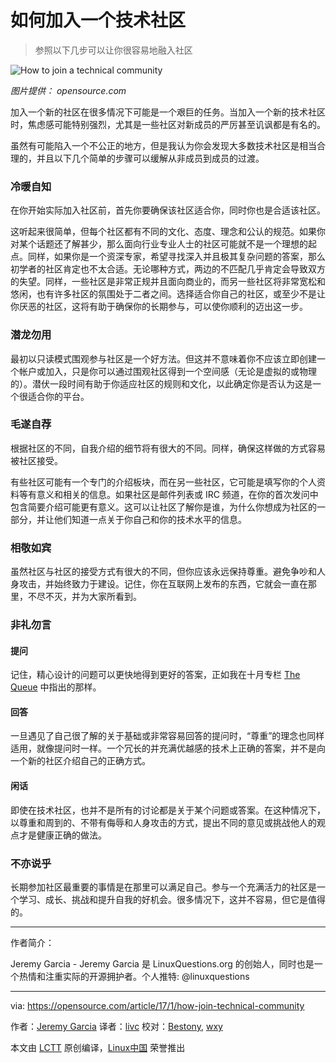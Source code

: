 如何加入一个技术社区
============================================================

> 参照以下几步可以让你很容易地融入社区

 ![How to join a technical community](https://opensource.com/sites/default/files/styles/image-full-size/public/images/business/BIZ_DebucketizeOrgChart_A.png?itok=oBdRm8vc "How to join a technical community") 
 
*图片提供： opensource.com*

加入一个新的社区在很多情况下可能是一个艰巨的任务。当加入一个新的技术社区时，焦虑感可能特别强烈，尤其是一些社区对新成员的严厉甚至讥讽都是有名的。

虽然有可能陷入一个不公正的地方，但是我认为你会发现大多数技术社区是相当合理的，并且以下几个简单的步骤可以缓解从非成员到成员的过渡。

### 冷暖自知

在你开始实际加入社区前，首先你要确保该社区适合你，同时你也是合适该社区。

这听起来很简单，但每个社区都有不同的文化、态度、理念和公认的规范。如果你对某个话题还了解甚少，那么面向行业专业人士的社区可能就不是一个理想的起点。同样，如果你是一个资深专家，希望寻找深入并且极其复杂问题的答案，那么初学者的社区肯定也不太合适。无论哪种方式，两边的不匹配几乎肯定会导致双方的失望。同样，一些社区是非常正规并且面向商业的，而另一些社区将非常宽松和悠闲，也有许多社区的氛围处于二者之间。选择适合你自己的社区，或至少不是让你厌恶的社区，这将有助于确保你的长期参与，可以使你顺利的迈出这一步。

### 潜龙勿用

最初以只读模式围观参与社区是一个好方法。但这并不意味着你不应该立即创建一个帐户或加入，只是你可以通过围观社区得到一个空间感（无论是虚拟的或物理的）。潜伏一段时间有助于你适应社区的规则和文化，以此确定你是否认为这是一个很适合你的平台。

### 毛遂自荐

根据社区的不同，自我介绍的细节将有很大的不同。同样，确保这样做的方式容易被社区接受。

有些社区可能有一个专门的介绍板块，而在另一些社区，它可能是填写你的个人资料等有意义和相关的信息。如果社区是邮件列表或 IRC 频道，在你的首次发问中包含简要介绍可能更有意义。这可以让社区了解你是谁，为什么你想成为社区的一部分，并让他们知道一点关于你自己和你的技术水平的信息。

### 相敬如宾

虽然社区与社区的接受方式有很大的不同，但你应该永远保持尊重。避免争吵和人身攻击，并始终致力于建设。记住，你在互联网上发布的东西，它就会一直在那里，不尽不灭，并为大家所看到。

### 非礼勿言

#### 提问

记住，精心设计的问题可以更快地得到更好的答案，正如我在十月专栏 [The Queue][2] 中指出的那样。

#### 回答

一旦遇见了自己很了解的关于基础或非常容易回答的提问时，“尊重”的理念也同样适用，就像提问时一样。一个冗长的并充满优越感的技术上正确的答案，并不是向一个新的社区介绍自己的正确方式。

#### 闲话

即使在技术社区，也并不是所有的讨论都是关于某个问题或答案。在这种情况下，以尊重和周到的、不带有侮辱和人身攻击的方式，提出不同的意见或挑战他人的观点才是健康正确的做法。

### 不亦说乎

长期参加社区最重要的事情是在那里可以满足自己。参与一个充满活力的社区是一个学习、成长、挑战和提升自我的好机会。很多情况下，这并不容易，但它是值得的。

--------------------------------------------------------------------------------

作者简介：

Jeremy Garcia - Jeremy Garcia 是 LinuxQuestions.org 的创始人，同时也是一个热情和注重实际的开源拥护者。个人推特: @linuxquestions

--------------------------------------------------------------------------------

via: https://opensource.com/article/17/1/how-join-technical-community

作者：[Jeremy Garcia][a]
译者：[livc](https://github.com/livc)
校对：[Bestony](https://github.com/Bestony), [wxy](https://github.com/wxy)

本文由 [LCTT](https://github.com/LCTT/TranslateProject) 原创编译，[Linux中国](https://linux.cn/) 荣誉推出

[a]:https://opensource.com/users/jeremy-garcia
[1]:https://opensource.com/article/17/1/how-join-technical-community?rate=SfjMzwYInmhZiq6Yva3D87kngE-ocLOVraCD0wWbBss
[2]:https://opensource.com/life/16/10/how-ask-technical-questions
[3]:https://opensource.com/user/86816/feed
[4]:https://opensource.com/article/17/1/how-join-technical-community#comments
[5]:https://opensource.com/users/jeremy-garcia
